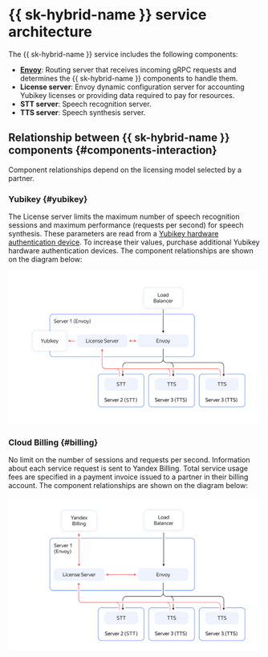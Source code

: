 # {{ sk-hybrid-name }} service architecture

The {{ sk-hybrid-name }} service includes the following components:

* **[Envoy](https://www.envoyproxy.io/docs)**: Routing server that receives incoming gRPC requests and determines the {{ sk-hybrid-name }} components to handle them.
* **License server**: Envoy dynamic configuration server for accounting Yubikey licenses or providing data required to pay for resources.
* **STT server**: Speech recognition server.
* **TTS server**: Speech synthesis server.

## Relationship between {{ sk-hybrid-name }} components {#components-interaction}

Component relationships depend on the licensing model selected by a partner.

### Yubikey {#yubikey}

The License server limits the maximum number of speech recognition sessions and maximum performance (requests per second) for speech synthesis. These parameters are read from a [Yubikey hardware authentication device](https://yubico.com). To increase their values, purchase additional Yubikey hardware authentication devices. The component relationships are shown on the diagram below:

![arch](../_assets/speechkit-hybrid-yubikey.svg)

### Cloud Billing {#billing}

No limit on the number of sessions and requests per second. Information about each service request is sent to Yandex Billing. Total service usage fees are specified in a payment invoice issued to a partner in their billing account. The component relationships are shown on the diagram below:

![arch](../_assets/speechkit-hybrid-billing-agent.svg)
